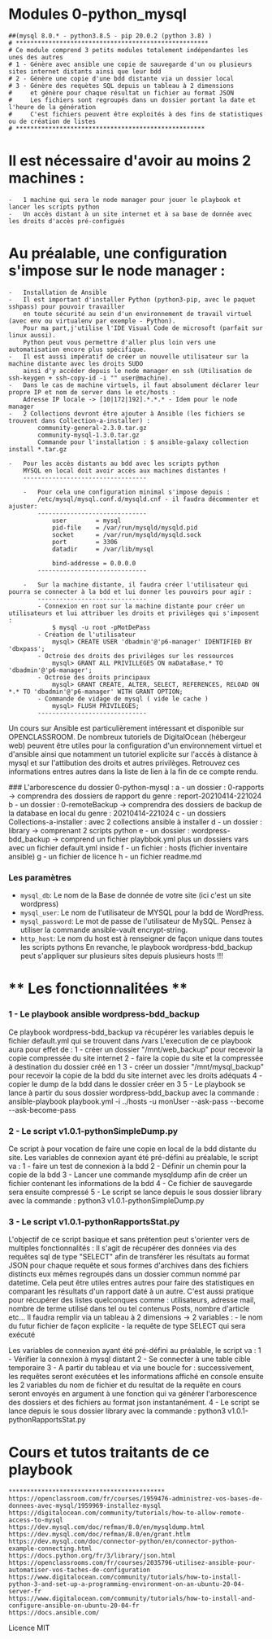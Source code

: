 # Modules 0-python_mysql 
    ##(mysql 8.0.* - python3.8.5 - pip 20.0.2 (python 3.8) )
    # *****************************************************
    # Ce module comprend 3 petits modules totalement indépendantes les unes des autres
    # 1 - Génère avec ansible une copie de sauvegarde d'un ou plusieurs sites internet distants ainsi que leur bdd
    # 2 - Génère une copie d'une bdd distante via un dossier local
    # 3 - Génère des requètes SQL depuis un tableau à 2 dimensions 
    #     et génère pour chaque résultat un fichier au format JSON 
    #     Les fichiers sont regroupés dans un dossier portant la date et l'heure de la génération
    #     C'est fichiers peuvent être exploités à des fins de statistiques ou de création de listes
    # ****************************************************

# Il est nécessaire d'avoir au moins 2 machines :
    -   1 machine qui sera le node manager pour jouer le playbook et lancer les scripts python
    -   Un accès distant à un site internet et à sa base de donnée avec les droits d'accès pré-configués
     

# Au préalable, une configuration s'impose sur le node manager :
    -   Installation de Ansible 
    -   Il est important d'installer Python (python3-pip, avec le paquet sshpass) pour pouvoir travailler
        en toute sécurité au sein d'un environnement de travail virtuel (avec env ou virtualenv par exemple - Python).
        Pour ma part,j'utilise l'IDE Visual Code de microsoft (parfait sur linux aussi).
        Python peut vous permettre d'aller plus loin vers une automatisation encore plus spécifique.
    -   Il est aussi impératif de créer un nouvelle utilisateur sur la machine distante avec les droits SUDO
        ainsi d'y accéder depuis le node manager en ssh (Utilisation de ssh-keygen + ssh-copy-id -i "" user@machine).
    -   Dans le cas de machine virtuels, il faut absolument déclarer leur propre IP et nom de server dans le etc/hosts :
        Adresse IP locale -> [10|172|192].*.*.* - Idem pour le node manager 
    -   2 Collections devront être ajouter à Ansible (les fichiers se trouvent dans Collection-a-installer) :
            community-general-2.3.0.tar.gz  
            community-mysql-1.3.0.tar.gz
            Commande pour l'installation : $ ansible-galaxy collection install *.tar.gz

    -   Pour les accès distants au bdd avec les scripts python
        MYSQL en local doit avoir accès aux machines distantes !
        ----------------------------------

        -   Pour cela une configuration minimal s'impose depuis : 
            /etc/mysql/mysql.conf.d/mysqld.cnf - il faudra décommenter et ajuster:
            ------------------------------
                user        = mysql
                pid-file    = /var/run/mysqld/mysqld.pid
                socket      = /var/run/mysqld/mysqld.sock
                port        = 3306
                datadir     = /var/lib/mysql

                bind-addresse = 0.0.0.0
            ------------------------------

        -   Sur la machine distante, il faudra créer l'utilisateur qui pourra se connecter à la bdd et lui donner les pouvoirs pour agir :
            ------------------------------
            - Connexion en root sur la machine distante pour créer un utilisateurs et lui attribuer les droits et privilèges qui s'imposent :
                $ mysql -u root -pMotDePass
            - Création de l'utilisateur
                mysql> CREATE USER 'dbadmin'@'p6-manager' IDENTIFIED BY 'dbxpass';
            - Octroie des droits des privilèges sur les ressources
                mysql> GRANT ALL PRIVILLEGES ON maDataBase.* TO 'dbadmin'@'p6-manager';
            - Octroie des droits principaux 
                mysql> GRANT CREATE, ALTER, SELECT, REFERENCES, RELOAD ON *.* TO 'dbadmin'@'p6-manager' WITH GRANT OPTION;
            - Commande de vidage de mysql ( vide le cache )
                mysql> FLUSH PRIVILEGES;
            ------------------------------

Un cours sur Ansible est particulièrement intéressant et disponible sur OPENCLASSROOM.
De nombreux tutoriels de DigitalOcean (hébergeur web) peuvent être utiles pour la configuration d'un environnement virtuel et d'ansible ainsi que notamment un tutoriel explicite sur l'accés à distance à mysql et sur l'attibution des droits et autres privilèges.
Retrouvez ces informations entres autres dans la liste de lien à la fin de ce compte rendu.


### L'arborescence du dossier 0-python-mysql :
    a - un dossier : 0-rapports -> comprendra des dossiers de rapport du genre : report-20210414-221024
    b - un dossier : 0-remoteBackup -> comprendra des dossiers de backup de la database en local du genre : 20210414-221024
    c - un dossiers Collections-a-installer : avec 2 collections ansible à installer
    d - un dossier : library -> comprenant 2 scripts python
    e - un dossier : wordpress-bdd_backup -> comprend un fichier playbbok.yml plus un dossiers vars avec un fichier default.yml inside
    f - un fichier : hosts (fichier inventaire ansible)
    g - un fichier de licence
    h - un fichier readme.md


### Les paramètres
- `mysql_db`:               Le nom de la Base de donnée de votre site (ici c'est un site wordpress)
- `mysql_user`:             Le nom de l'utilisateur de MYSQL pour la bdd de WordPress.
- `mysql_password`:         Le mot de passe de l'utilisateur de MySQL. 
                            Pensez à utiliser la commande ansible-vault encrypt-string.
- `http_host`:              Le nom du host est à renseigner de façon unique dans toutes les scripts pythons
                            En revanche, le playbook wordpress-bdd_backup peut s'appliquer sur plusieurs sites depuis plusieurs hosts !!!

# ** Les fonctionnalitées **

### 1 - Le playbook ansible wordpress-bdd_backup
Ce playbook wordpress-bdd_backup va récupérer les variables depuis le fichier default.yml qui se trouvent dans /vars 
L'execution de ce playbook aura pour effet de :
1 - créer un dossier "/mnt/web_backup" pour recevoir la copie compressée du site internet
2 - faire la copie du site et la compressée à destination du dossier créé en 1
3 - créer un dossier "/mnt/mysql_backup" pour recevoir la copie de la bdd du site internet avec les droits adéquats
4 - copier le dump de la bdd dans le dossier créer en 3
5 - Le playbook se lance à partir du sous dossier wordpress-bdd_backup avec la commande :
    ansible-playbook playbook.yml -i ../hosts -u monUser --ask-pass --become --ask-become-pass


### 2 - Le script v1.0.1-pythonSimpleDump.py
Ce script à pour vocation de faire une copie en local de la bdd distante du site.
Les variables de connexion ayant été pré-défini au préalable, le script va :
1 - faire un test de connexion à la bdd
2 - Définir un chemin pour la copie de la bdd
3 - Lancer une commande mysqldump afin de créer un fichier contenant les informations de la bdd
4 - Ce fichier de sauvegarde sera ensuite compressé 
5 - Le script se lance depuis le sous dossier library avec la commande :
    python3 v1.0.1-pythonSimpleDump.py



### 3 -  Le script v1.0.1-pythonRapportsStat.py
L'objectif de ce script basique et sans prétention peut s'orienter vers de multiples fonctionnalités : 
Il s'agit de récupérer des données via des requêtes sql de type "SELECT" afin de transférer les résultats 
au format JSON pour chaque requête et sous formes d'archives dans des fichiers distincts eux mêmes regroupés 
dans un dossier commun nommé par datetime.
Cela peut être utiles entres autres pour faire des statistiques en comparant les résultats d'un rapport daté à un autre. 
C'est aussi pratique pour récupérer des listes quelconques comme : utilisateurs, adresse mail, 
nombre de terme utilisé dans tel ou tel contenus Posts, nombre d'article etc...
Il faudra remplir via un tableau à 2 dimensions -> 2 variables :
    -   le nom du futur fichier de façon explicite 
    -   la requête de type SELECT qui sera exécuté

Les variables de connexion ayant été pré-défini au préalable, le script va :
1 - Vérifier la connexion à mysql distant
2 - Se connecter à une table cible temporaire
3 - A partir du tableau et via une boucle for :
    successivement, les requêtes seront exécutées et les informations affiché en console
    ensuite les 2 variables du nom de fichier et du resultat de la requête en cours
    seront envoyés en argument à une fonction qui va générer l'arborescence des dossiers 
    et des fichiers au format json instantanément.
4 - Le script se lance depuis le sous dossier library avec la commande :
    python3 v1.0.1-pythonRapportsStat.py 


# Cours et tutos traitants de ce playbook 
    *******************************************
    https://openclassroom.com/fr/courses/1959476-administrez-vos-bases-de-donnees-avec-mysql/1959969-installez-mysql
    https://digitalocean.com/community/tutorials/how-to-allow-remote-access-to-mysql
    https://dev.mysql.com/doc/refman/8.0/en/mysqldump.html
    https://dev.mysql.com/doc/refman/8.0/en/grant.htlm
    https://dev.mysql.com/doc/connector-python/en/connector-python-example-connecting.html
    https://docs.python.org/fr/3/library/json.html
    https://openclassrooms.com/fr/courses/2035796-utilisez-ansible-pour-automatiser-vos-taches-de-configuration
    https://www.digitalocean.com/community/tutorials/how-to-install-python-3-and-set-up-a-programming-environment-on-an-ubuntu-20-04-server-fr
    https://www.digitalocean.com/community/tutorials/how-to-install-and-configure-ansible-on-ubuntu-20-04-fr
    https://docs.ansible.com/

Licence MIT
